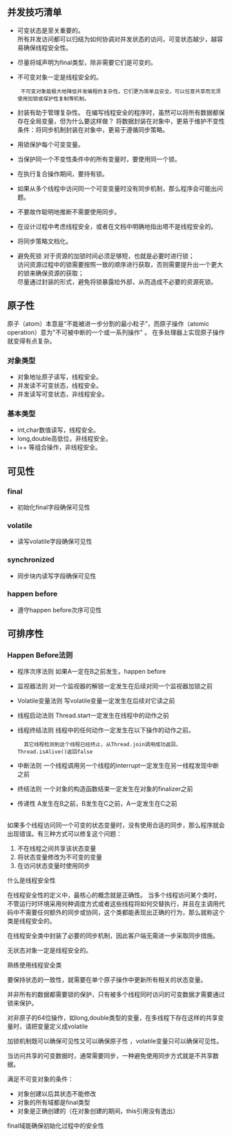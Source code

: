 
## 并发技巧清单

- 可变状态是至关重要的。  
       所有并发访问都可以归结为如何协调对并发状态的访问，可变状态越少，越容易确保线程安全性。 

- 尽量将域声明为final类型，除非需要它们是可变的。

- 不可变对象一定是线程安全的。

       不可变对象能极大地降低并发编程的复杂性。它们更为简单且安全，可以任意共享而无须使用加锁或保护性复制等机制。

- 封装有助于管理复杂性。
     在编写线程安全的程序时，虽然可以将所有数据都保存在全局变量，但为什么要这样做？ 将数据封装在对象中，更易于维护不变性条件：将同步机制封装在对象中，更易于遵循同步策略。

- 用锁保护每个可变变量。

- 当保护同一个不变性条件中的所有变量时，要使用同一个锁。

- 在执行复合操作期间，要持有锁。

- 如果从多个线程中访问同一个可变变量时没有同步机制，那么程序会可能出问题。

- 不要故作聪明地推断不需要使用同步。

- 在设计过程中考虑线程安全，或者在文档中明确地指出塔不是线程安全的。

- 将同步策略文档化。
- 避免死锁
       对于资源的加锁时间必须足够短，也就是必要时进行锁；  
       访问资源过程中的锁需要按照一致的顺序进行获取，否则需要提升出一个更大的锁来确保资源的获取；  
       尽量通过封装的形式，避免将锁暴露给外部，从而造成不必要的资源死锁。   

## 原子性
原子（atom）本意是“不能被进一步分割的最小粒子”，而原子操作（atomic operation）意为"不可被中断的一个或一系列操作" 。
在多处理器上实现原子操作就变得有点复杂。

### 对象类型
- 对象地址原子读写，线程安全。
- 并发读不可变状态，线程安全。
- 并发读写可变状态，非线程安全。

### 基本类型
- int,char数值读写，线程安全。
- long,double高低位，非线程安全。
- i++ 等组合操作，非线程安全。

## 可见性

### final
- 初始化final字段确保可见性

### volatile
- 读写volatile字段确保可见性

### synchronized
- 同步块内读写字段确保可见性

### happen before
- 遵守happen before次序可见性

## 可排序性

### Happen Before法则

- 程序次序法则
  如果A一定在B之前发生，happen before
  
- 监视器法则
  对一个监视器的解锁一定发生在后续对同一个监视器加锁之前
  
- Volatile变量法则
  写volatile变量一定发生在后续对它读之前
  
- 线程启动法则
  Thread.start一定发生在线程中的动作之前
  
- 线程终结法则
  线程中的任何动作一定发生在以下操作的动作之前。
  
        其它线程检测到这个线程已经终止，从Thread.join调用成功返回，Thread.isAlive()返回false
        
- 中断法则
    一个线程调用另一个线程的interrupt一定发生在另一线程发现中断之前
    
- 终结法则
  一个对象的构造函数结束一定发生在对象的finalizer之前
  
- 传递性
  A发生在B之前，B发生在C之前，A一定发生在C之前


##


如果多个线程访问同一个可变的状态变量时，没有使用合适的同步，那么程序就会出现错误。有三种方式可以修复这个问题：

1. 不在线程之间共享该状态变量
2. 将状态变量修改为不可变的变量
3. 在访问状态变量时使用同步

什么是线程安全性

在线程安全性的定义中，最核心的概念就是正确性。 
当多个线程访问某个类时，不管运行时环境采用何种调度方式或者这些线程将如何交替执行，并且在主调用代码中不需要任何额外的同步或协同，这个类都能表现出正确的行为，那么就称这个类是线程安全的。

在线程安全类中封装了必要的同步机制，因此客户端无需进一步采取同步措施。 

无状态对象一定是线程安全的。


熟练使用线程安全类

要保持状态的一致性，就需要在单个原子操作中更新所有相关的状态变量。

并非所有的数据都需要锁的保护，只有被多个线程同时访问的可变数据才需要通过锁来保护。 

对非原子的64位操作，如long,double类型的变量，在多线程下存在这样的共享变量时，请把变量定义成volatile

加锁机制既可以确保可见性又可以确保原子性 ，volatile变量只可以确保可见性。

当访问共享的可变数据时，通常需要同步，一种避免使用同步方式就是不共享数据。

满足不可变对象的条件： 

- 对象创建以后其状态不能修改
- 对象的所有域都是final类型
- 对象是正确创建的（在对象创建的期间，this引用没有逸出）


final域能确保初始化过程中的安全性
